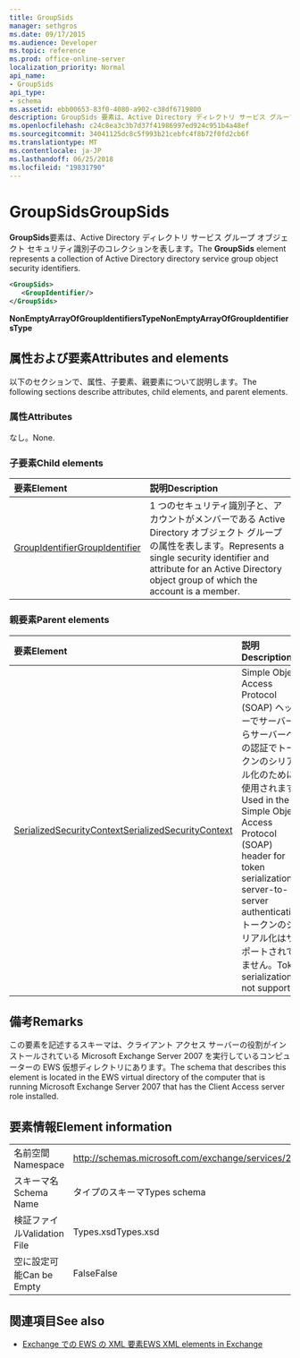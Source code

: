 ```yaml
---
title: GroupSids
manager: sethgros
ms.date: 09/17/2015
ms.audience: Developer
ms.topic: reference
ms.prod: office-online-server
localization_priority: Normal
api_name:
- GroupSids
api_type:
- schema
ms.assetid: ebb00653-83f0-4080-a902-c38df6719800
description: GroupSids 要素は、Active Directory ディレクトリ サービス グループ オブジェクト セキュリティ識別子のコレクションを表します。
ms.openlocfilehash: c24c8ea3c3b7d37f41986997ed924c951b4a48ef
ms.sourcegitcommit: 34041125dc8c5f993b21cebfc4f8b72f0fd2cb6f
ms.translationtype: MT
ms.contentlocale: ja-JP
ms.lasthandoff: 06/25/2018
ms.locfileid: "19831790"
---
```

# <a name="groupsids"></a><span data-ttu-id="c2c68-103">GroupSids</span><span class="sxs-lookup"><span data-stu-id="c2c68-103">GroupSids</span></span>

<span data-ttu-id="c2c68-104">**GroupSids**要素は、Active Directory ディレクトリ サービス グループ オブジェクト セキュリティ識別子のコレクションを表します。</span><span class="sxs-lookup"><span data-stu-id="c2c68-104">The **GroupSids** element represents a collection of Active Directory directory service group object security identifiers.</span></span> 
  
```xml
<GroupSids>
   <GroupIdentifier/>
</GroupSids>
```

 <span data-ttu-id="c2c68-105">**NonEmptyArrayOfGroupIdentifiersType**</span><span class="sxs-lookup"><span data-stu-id="c2c68-105">**NonEmptyArrayOfGroupIdentifiersType**</span></span>
## <a name="attributes-and-elements"></a><span data-ttu-id="c2c68-106">属性および要素</span><span class="sxs-lookup"><span data-stu-id="c2c68-106">Attributes and elements</span></span>

<span data-ttu-id="c2c68-107">以下のセクションで、属性、子要素、親要素について説明します。</span><span class="sxs-lookup"><span data-stu-id="c2c68-107">The following sections describe attributes, child elements, and parent elements.</span></span>
  
### <a name="attributes"></a><span data-ttu-id="c2c68-108">属性</span><span class="sxs-lookup"><span data-stu-id="c2c68-108">Attributes</span></span>

<span data-ttu-id="c2c68-109">なし。</span><span class="sxs-lookup"><span data-stu-id="c2c68-109">None.</span></span>
  
### <a name="child-elements"></a><span data-ttu-id="c2c68-110">子要素</span><span class="sxs-lookup"><span data-stu-id="c2c68-110">Child elements</span></span>

|<span data-ttu-id="c2c68-111">**要素**</span><span class="sxs-lookup"><span data-stu-id="c2c68-111">**Element**</span></span>|<span data-ttu-id="c2c68-112">**説明**</span><span class="sxs-lookup"><span data-stu-id="c2c68-112">**Description**</span></span>|
|:-----|:-----|
|[<span data-ttu-id="c2c68-113">GroupIdentifier</span><span class="sxs-lookup"><span data-stu-id="c2c68-113">GroupIdentifier</span></span>](groupidentifier.md) <br/> |<span data-ttu-id="c2c68-114">1 つのセキュリティ識別子と、アカウントがメンバーである Active Directory オブジェクト グループの属性を表します。</span><span class="sxs-lookup"><span data-stu-id="c2c68-114">Represents a single security identifier and attribute for an Active Directory object group of which the account is a member.</span></span>  <br/> |
   
### <a name="parent-elements"></a><span data-ttu-id="c2c68-115">親要素</span><span class="sxs-lookup"><span data-stu-id="c2c68-115">Parent elements</span></span>

|<span data-ttu-id="c2c68-116">**要素**</span><span class="sxs-lookup"><span data-stu-id="c2c68-116">**Element**</span></span>|<span data-ttu-id="c2c68-117">**説明**</span><span class="sxs-lookup"><span data-stu-id="c2c68-117">**Description**</span></span>|
|:-----|:-----|
|[<span data-ttu-id="c2c68-118">SerializedSecurityContext</span><span class="sxs-lookup"><span data-stu-id="c2c68-118">SerializedSecurityContext</span></span>](serializedsecuritycontext.md) <br/> |<span data-ttu-id="c2c68-119">Simple Object Access Protocol (SOAP) ヘッダーでサーバーからサーバーへの認証でトークンのシリアル化のために使用されます。</span><span class="sxs-lookup"><span data-stu-id="c2c68-119">Used in the Simple Object Access Protocol (SOAP) header for token serialization in server-to-server authentication.</span></span> <span data-ttu-id="c2c68-120">トークンのシリアル化はサポートされていません。</span><span class="sxs-lookup"><span data-stu-id="c2c68-120">Token serialization is not supported.</span></span>  <br/> |
   
## <a name="remarks"></a><span data-ttu-id="c2c68-121">備考</span><span class="sxs-lookup"><span data-stu-id="c2c68-121">Remarks</span></span>

<span data-ttu-id="c2c68-122">この要素を記述するスキーマは、クライアント アクセス サーバーの役割がインストールされている Microsoft Exchange Server 2007 を実行しているコンピューターの EWS 仮想ディレクトリにあります。</span><span class="sxs-lookup"><span data-stu-id="c2c68-122">The schema that describes this element is located in the EWS virtual directory of the computer that is running Microsoft Exchange Server 2007 that has the Client Access server role installed.</span></span>
  
## <a name="element-information"></a><span data-ttu-id="c2c68-123">要素情報</span><span class="sxs-lookup"><span data-stu-id="c2c68-123">Element information</span></span>

|||
|:-----|:-----|
|<span data-ttu-id="c2c68-124">名前空間</span><span class="sxs-lookup"><span data-stu-id="c2c68-124">Namespace</span></span>  <br/> |http://schemas.microsoft.com/exchange/services/2006/types  <br/> |
|<span data-ttu-id="c2c68-125">スキーマ名</span><span class="sxs-lookup"><span data-stu-id="c2c68-125">Schema Name</span></span>  <br/> |<span data-ttu-id="c2c68-126">タイプのスキーマ</span><span class="sxs-lookup"><span data-stu-id="c2c68-126">Types schema</span></span>  <br/> |
|<span data-ttu-id="c2c68-127">検証ファイル</span><span class="sxs-lookup"><span data-stu-id="c2c68-127">Validation File</span></span>  <br/> |<span data-ttu-id="c2c68-128">Types.xsd</span><span class="sxs-lookup"><span data-stu-id="c2c68-128">Types.xsd</span></span>  <br/> |
|<span data-ttu-id="c2c68-129">空に設定可能</span><span class="sxs-lookup"><span data-stu-id="c2c68-129">Can be Empty</span></span>  <br/> |<span data-ttu-id="c2c68-130">False</span><span class="sxs-lookup"><span data-stu-id="c2c68-130">False</span></span>  <br/> |
   
## <a name="see-also"></a><span data-ttu-id="c2c68-131">関連項目</span><span class="sxs-lookup"><span data-stu-id="c2c68-131">See also</span></span>



- [<span data-ttu-id="c2c68-132">Exchange での EWS の XML 要素</span><span class="sxs-lookup"><span data-stu-id="c2c68-132">EWS XML elements in Exchange</span></span>](ews-xml-elements-in-exchange.md)

